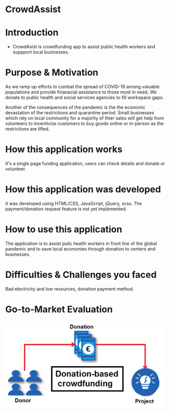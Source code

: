 # CrowdAssist
# Introduction
* CrowdAsist is crowdfunding app to assist public health workers and suppport local businesses. 
# Purpose & Motivation
As we ramp up efforts to combat the spread of COVID-19 among valuable populations and provide finanacial assistance to those most in need, We donate to public health and social services agencies to fill workspace gaps.

Another of the consequences of the pandemic is the the economic devastation of the restrictions and quarantine period. Small businesses which rely on local community for a majority of thier sales will get help from volunteers to incentivize customers to buy goods online or in-person as the restrictions are lifted.
# How this application works
It's a single page funding application, users can check details and donate or volunteer.
# How this application was developed
It was developed using HTML/CSS, JavaScript, jQuery, scss. The payment/donation request feature is not yet implemented.
# How to use this application
The application is to assist pulic health workers in front line of the global pandemic and to save local economies through donation to centers and businesses.
# Difficulties & Challenges you faced
Bad electricity and low resources, donation payment method.
# Go-to-Market Evaluation
![Crowd-Funding Model](/images/Models.png)
